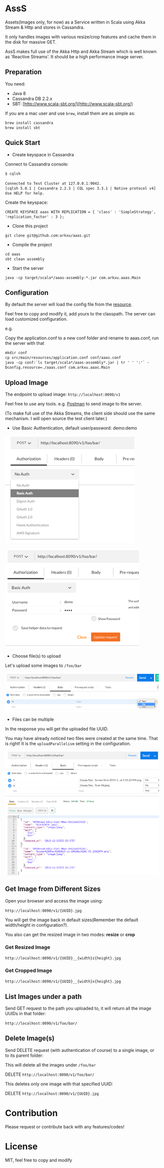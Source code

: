 # AssS
Assets(Images only, for now) as a Service written in Scala using Akka Stream &amp; Http and stores in Cassandra.

It only handles images with various resize/crop features and cache them in the disk for massive GET.

AssS makes full use of the Akka Http and Akka Stream which is well known as 'Reactive Streams'. It should be a high
performance image server.

## Preparation

You need:

* Java 8
* Cassandra DB 2.2.x
* SBT: [http://www.scala-sbt.org/](http://www.scala-sbt.org/)

If you are a mac user and use `brew`, install them are as simple as:

```
brew install cassandra
brew install sbt
```

## Quick Start

* Create keyspace in Cassandra

Connect to Cassandra console:

```
$ cqlsh

Connected to Test Cluster at 127.0.0.1:9042.
[cqlsh 5.0.1 | Cassandra 2.2.3 | CQL spec 3.3.1 | Native protocol v4]
Use HELP for help.
```

Create the keyspace:

```
CREATE KEYSPACE aaas WITH REPLICATION = { 'class' : 'SimpleStrategy', 'replication_factor' : 3 };
```

* Clone this project

```
git clone git@github.com:arkxu/aaas.git
```

* Compile the project

```
cd aaas
sbt clean assembly
```

* Start the server

```
java -cp target/scala*/aaas-assembly-*.jar com.arkxu.aaas.Main
```

## Configuration

By default the server will load the config file from the [resource](https://github.com/arkxu/aaas/blob/master/src/main/resources/application.conf).

Feel free to copy and modify it, add yours to the classpath. The server can load customized configuration.

e.g.

Copy the application.conf to a new conf folder and rename to aaas.conf, run the server with that

```
mkdir conf
cp src/main/resources/application.conf conf/aaas.conf
java -cp conf:`ls target/scala*/aaas-assembly*.jar | tr ' ' ':'` -Dconfig.resource=./aaas.conf com.arkxu.aaas.Main
```

## Upload Image

The endpoint to upload image: `http://localhost:8090/v1`

Feel free to use any tools. e.g. [Postman](http://www.getpostman.com/) to send image to the server.

(To make full use of the Akka Streams, the client side should use the same mechanism. 
I will open source the test client later.)

* Use Basic Authentication, default user/password: demo:demo

![Authentication](/docs/imgs/screen1.png)

![Authentication](/docs/imgs/screen2.png)

* Choose file(s) to upload

Let's upload some images to `/foo/bar`

![Authentication](/docs/imgs/screen3.png)

* Files can be multiple

In the response you will get the uploaded file UUID.

You may have already noticed two files were created at the same time. That is right! It is the `uploadParallelism`
setting in the configuration.

![Authentication](/docs/imgs/screen4.png)

## Get Image from Different Sizes

Open your browser and access the image using:

`http://localhost:8090/v1/{UUID}.jpg`

You will get the image back in default sizes(Remember the default width/height in configuration?).

You also can get the resized image in two modes: **resize** or **crop**

### Get Resized Image

`http://localhost:8090/v1/{UUID}__{width}z{height}.jpg`

### Get Cropped Image

`http://localhost:8090/v1/{UUID}__{width}x{height}.jpg`


## List Images under a path

Send GET request to the path you uploaded to, it will return all the image UUIDs in that folder:
 
`http://localhost:8090/v1/foo/bar/`

## Delete Image(s)

Send DELETE request (with authentication of course) to a single image, or to its parent folder:

This will delete all the images under `/foo/bar`

DELETE `http://localhost:8090/v1/foo/bar/`

This deletes only one image with that specified UUID:

DELETE `http://localhost:8090/v1/{UUID}.jpg`

# Contribution

Please request or contribute back with any features/codes!

# License

MIT, feel free to copy and modify
